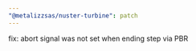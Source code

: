 ```yaml
---
"@metalizzsas/nuster-turbine": patch
---
```


fix: abort signal was not set when ending step via PBR
